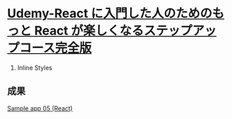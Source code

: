 # [Udemy-React に入門した人のためのもっと React が楽しくなるステップアップコース完全版](https://www.udemy.com/course/react_stepup/learn/lecture/24823340#overview)

1. Inline Styles

## 成果

[Sample app 05 (React)](https://eie14m.csb.app/)
